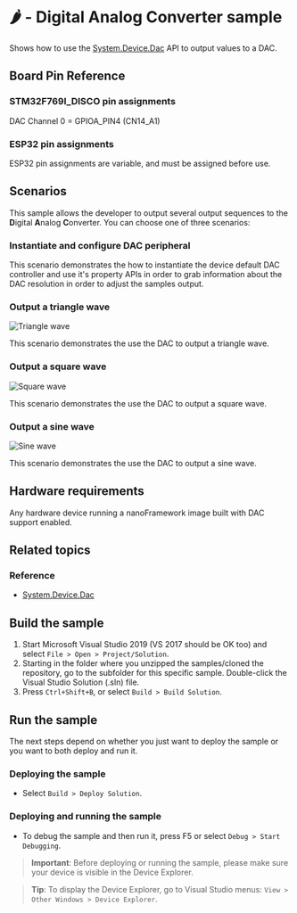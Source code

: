 # 🌶️ - Digital Analog Converter sample

Shows how to use the [System.Device.Dac](http://docs.nanoframework.net/api/System.Device.Dac.html) API to output values to a DAC.

## Board Pin Reference

### STM32F769I_DISCO pin assignments

DAC Channel 0 = GPIOA_PIN4 (CN14_A1)

### ESP32 pin assignments

ESP32 pin assignments are variable, and must be assigned before use.

## Scenarios

This sample allows the developer to output several output sequences to the **D**igital **A**nalog **C**onverter. You can choose one of three scenarios:

### Instantiate and configure DAC peripheral

This scenario demonstrates the how to instantiate the device default DAC controller and use it's property APIs in order to grab information about the DAC resolution in order to adjust the samples output.

### Output a triangle wave

![Triangle wave](images/triangle-wave.jpg)

This scenario demonstrates the use the DAC to output a triangle wave.

### Output a square wave

![Square wave](images/square-wave.jpg)

This scenario demonstrates the use the DAC to output a square wave.

### Output a sine wave

![Sine wave](images/sine-wave.jpg)

This scenario demonstrates the use the DAC to output a sine wave.

## Hardware requirements

Any hardware device running a nanoFramework image built with DAC support enabled.

## Related topics

### Reference

- [System.Device.Dac](http://docs.nanoframework.net/api/System.Device.Dac.html)

## Build the sample

1. Start Microsoft Visual Studio 2019 (VS 2017 should be OK too) and select `File > Open > Project/Solution`.
1. Starting in the folder where you unzipped the samples/cloned the repository, go to the subfolder for this specific sample. Double-click the Visual Studio Solution (.sln) file.
1. Press `Ctrl+Shift+B`, or select `Build > Build Solution`.

## Run the sample

The next steps depend on whether you just want to deploy the sample or you want to both deploy and run it.

### Deploying the sample

- Select `Build > Deploy Solution`.

### Deploying and running the sample

- To debug the sample and then run it, press F5 or select `Debug > Start Debugging`.

> **Important**: Before deploying or running the sample, please make sure your device is visible in the Device Explorer.

> **Tip**: To display the Device Explorer, go to Visual Studio menus: `View > Other Windows > Device Explorer`.
